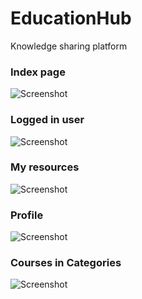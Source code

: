# EducationHub
Knowledge sharing platform

### Index page

<img alt="Screenshot" src="https://user-images.githubusercontent.com/43573153/100426383-6fdfce80-3099-11eb-9874-0578c0300a76.png">

### Logged in user

<img alt="Screenshot" src="https://user-images.githubusercontent.com/43573153/100426634-e086eb00-3099-11eb-9eeb-1be3a2ed3264.png">

### My resources

<img alt="Screenshot" src="https://user-images.githubusercontent.com/43573153/100426744-0d3b0280-309a-11eb-9763-fa5581201421.png">

### Profile

<img alt="Screenshot" src="https://user-images.githubusercontent.com/43573153/100426802-2479f000-309a-11eb-8bca-8b06b35efe97.png">

### Courses in Categories

<img alt="Screenshot" src="https://user-images.githubusercontent.com/43573153/100426909-4a06f980-309a-11eb-9299-2db3e6d839b0.png">

